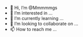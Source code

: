 - 👋 Hi, I’m @Mmmmmgs
- 👀 I’m interested in ...
- 🌱 I’m currently learning ...
- 💞️ I’m looking to collaborate on ...
- 📫 How to reach me ...

<!---
Mmmmmgs/Mmmmmgs is a ✨ special ✨ repository because its `README.md` (this file) appears on your GitHub profile.
You can click the Preview link to take a look at your changes.
--->
